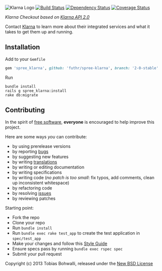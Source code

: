 ![Klarna Logo](https://raw.github.com/futhr/spree-klarna/2-0-stable/klarna.png)
[![Build Status](https://secure.travis-ci.org/futhr/spree-klarna.png?branch=2-0-stable)](http://travis-ci.org/futhr/spree-klarna)
[![Dependency Status](https://gemnasium.com/futhr/spree-klarna.png)](https://gemnasium.com/futhr/spree-klarna)
[![Coverage Status](https://coveralls.io/repos/futhr/spree-klarna/badge.png?branch=2-0-stable)](https://coveralls.io/r/futhr/spree-klarna)

*Klarna Checkout based on [Klarna API 2.0][7]*

Contact [Klarna][1] to learn more about their integrated services and what it takes to get them up and running.

## Installation

Add to your `Gemfile`
```ruby
gem 'spree_klarna', github: 'futhr/spree-klarna', branch: '2-0-stable'
```

Run

    bundle install
    rails g spree_klarna:install
    rake db:migrate

## Contributing

In the spirit of [free software][2], **everyone** is encouraged to help improve this project.

Here are some ways *you* can contribute:

* by using prerelease versions
* by reporting [bugs][3]
* by suggesting new features
* by writing [translations][5]
* by writing or editing documentation
* by writing specifications
* by writing code (*no patch is too small*: fix typos, add comments, clean up inconsistent whitespace)
* by refactoring code
* by resolving [issues][3]
* by reviewing patches

Starting point:

* Fork the repo
* Clone your repo
* Run `bundle install`
* Run `bundle exec rake test_app` to create the test application in `spec/test_app`
* Make your changes and follow this [Style Guide][6]
* Ensure specs pass by running `bundle exec rspec spec`
* Submit your pull request

Copyright (c) 2013 Tobias Bohwalli, released under the [New BSD License][4]

[1]: http://klarna.se
[2]: http://www.fsf.org/licensing/essays/free-sw.html
[3]: https://github.com/futhr/spree-klarna/issues
[4]: https://github.com/futhr/spree-klarna/blob/2-0-stable/LICENSE.md
[5]: http://www.localeapp.com/projects/
[6]: https://github.com/thoughtbot/guides
[7]: https://docs.klarna.com/en/getting-started#introduction

